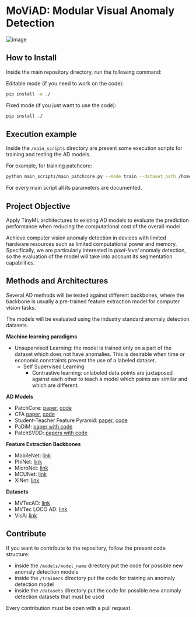 # MoViAD: Modular Visual Anomaly Detection
![image](https://github.com/user-attachments/assets/44879986-5282-4c86-a3b3-0aaa61a7103f)

## How to Install

Inside the main repository directory, run the following command:

Editable mode (if you need to work on the code):

```bash
pip install -e ./
```

Fixed mode (if you just want to use the code):

```bash
pip install ./
```

## Execution example

Inside the <code>/main_scripts</code> directory are present some execution scripts for training and testing the AD models. 

For example, for training patchcore: 

```bash
python main_scripts/main_patchcore.py --mode train --dataset_path /home/datasets/mvtec --category pill --backbone mobilenet_v2 --ad_layers features.4 features.7 features.10 --device cuda:0 --save_path ./patch.pt 
```

For every main script all its parameters are documented. 

## Project Objective

Apply TinyML architectures to existing AD models to evaluate the prediction performance when reducing the computational cost of the overall model.

Achieve computer vision anomaly detection in devices with limited hardware resources such as limited computational power and memory.
Specifically, we are particularly interested in _pixel-level_ anomaly detection, so the evaluation of the model will take into account its segmentation capabilities.

## Methods and Architectures

Several AD methods will be tested against different backbones, where the backbone is usually a pre-trained feature extraction model for computer vision tasks.

The models will be evaluated using the industry standard anomaly detection datasets.

**Machine learning paradigms**

- Unsupervised Learning: the model is trained only on a part of the dataset which does not have anomalies. This is desirable when time or economic constraints prevent the use of a labeled dataset.
  - Self Supervised Learning
    - Contrastive learning: unlabeled data points are juxtaposed against each other to teach a model which points are similar and which are different.

**AD Models**

- PatchCore: [paper](https://openaccess.thecvf.com/content/CVPR2022/html/Roth_Towards_Total_Recall_in_Industrial_Anomaly_Detection_CVPR_2022_paper.html), [code](https://github.com/amazon-science/patchcore-inspection)
- CFA [paper](https://ieeexplore.ieee.org/abstract/document/9839549), [code](https://github.com/sungwool/CFA_for_anomaly_localization)
- Student-Teacher Feature Pyramid: [paper](https://arxiv.org/abs/2103.04257), [code](https://github.com/gdwang08/STFPM)
- PaDiM: [paper with code](https://paperswithcode.com/paper/padim-a-patch-distribution-modeling-framework)
- PatchSVDD: [papers with code](https://paperswithcode.com/paper/patch-svdd-patch-level-svdd-for-anomaly)

**Feature Extraction Backbones**

- MobileNet: [link](https://paperswithcode.com/paper/mobilenets-efficient-convolutional-neural)
- PhiNet: [link](https://paperswithcode.com/paper/phinets-a-scalable-backbone-for-low-power-ai)
- MicroNet: [link](https://paperswithcode.com/paper/micronet-improving-image-recognition-with)
- MCUNet: [link](https://paperswithcode.com/paper/mcunet-tiny-deep-learning-on-iot-devices)
- XiNet: [link](https://paperswithcode.com/paper/xinet-efficient-neural-networks-for-tinyml)

**Datasets**

- MVTecAD: [link](https://paperswithcode.com/dataset/mvtecad)
- MVTec LOCO AD: [link](https://paperswithcode.com/dataset/mvtec-loco-ad)
- VisA: [link](https://paperswithcode.com/dataset/visa)

## Contribute

If you want to contribute to the repository, follow the present code structure: 
- inside the <code>/models/model_name</code> directory put the code for possible new anomaly detection models
- inside the <code>/trainers</code> directory put the code for training an anomaly detection model
- inside the <code>/datasets</code> directory put the code for possible new anomaly detection datasets that must be used

Every contribution must be open with a pull request. 
